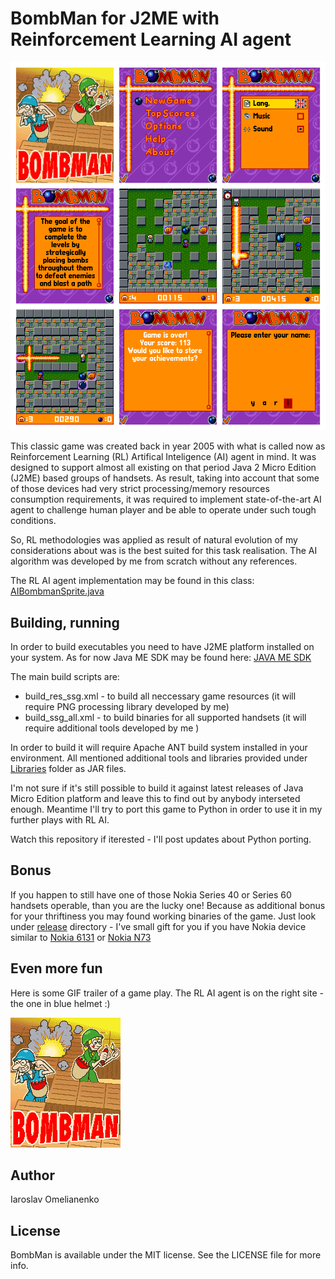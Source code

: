 # BombMan for J2ME with Reinforcement Learning AI agent
![BombMan](https://raw.githubusercontent.com/yaricom/bombman-RL-AI-J2ME/master/docs/ng_site/bm_screen_shoots_568x664.gif)

This classic game was created back in year 2005 with what is called now as Reinforcement Learning (RL) Artifical Inteligence (AI) agent in mind. It was designed to support almost all existing on that period Java 2 Micro Edition (J2ME) based groups of handsets. As result, taking into account that some of those devices had very strict processing/memory resources consumption requirements, it was required to implement state-of-the-art AI agent to challenge human player and be able to operate under such tough conditions.

So, RL methodologies was applied as result of natural evolution of my considerations about was is the best suited for this task realisation. The AI algorithm was developed by me from scratch without any references.

The RL AI agent implementation may be found in this class: [AIBombmanSprite.java](https://github.com/yaricom/bombman-RL-AI-J2ME/blob/master/src/common/ng/games/bombman/sprites/AIBombmanSprite.java)

## Building, running
In order to build executables you need to have J2ME platform installed on your system. As for now Java ME SDK may be found here: [JAVA ME SDK](http://www.oracle.com/technetwork/java/embedded/javame/javame-sdk/overview/index.html)

The main build scripts are:
- build_res_ssg.xml - to build all neccessary game resources (it will require PNG processing library developed by me)
- build_ssg_all.xml - to build binaries for all supported handsets (it will require additional tools developed by me )

In order to build it will require Apache ANT build system installed in your environment. All mentioned additional tools and libraries provided under [Libraries](https://github.com/yaricom/bombman-RL-AI-J2ME/tree/master/Libraries) folder as JAR files.

I'm not sure if it's still possible to build it against latest releases of Java Micro Edition platform and leave this to find out by anybody interseted enough. Meantime I'll try to port this game to Python in order to use it in my further plays with RL AI.

Watch this repository if iterested - I'll post updates about Python porting.

## Bonus
If you happen to still have one of those Nokia Series 40 or Series 60 handsets operable, than you are the lucky one! Because as additional bonus for your thriftiness you may found working binaries of the game. Just look under [release](https://github.com/yaricom/bombman-RL-AI-J2ME/tree/master/dist/ssg/all/release) directory - I've small gift for you if you have Nokia device similar to [Nokia 6131](http://www.gsmarena.com/nokia_6131-1434.php) or [Nokia N73](http://www.gsmarena.com/nokia_n73-1550.php)

## Even more fun
Here is some GIF trailer of a game play. The RL AI agent is on the right site - the one in blue helmet :)

![BombMan](https://raw.githubusercontent.com/yaricom/bombman-RL-AI-J2ME/master/docs/ng_site/bm_trailer_176x208.gif)

## Author

Iaroslav Omelianenko

## License

BombMan is available under the MIT license. See the LICENSE file for more info.
